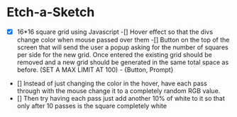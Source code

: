 # Etch-a-Sketch

-[x] 16*16 square grid using Javascript
-[] Hover effect so that the divs change color when mouse passed over them
-[] Button on the top of the screen that will send the user a popup asking for the number of squares per side for the new grid. Once entered the existing grid should be removed and a new grid should be generated in the same total space as before. (SET A MAX LIMIT AT 100) - {Button, Prompt}
- [] Instead of just changing the color in the hover, have each pass through with the mouse change it to a completely random RGB value.
- [] Then try having each pass just add another 10% of white to it so that only after 10 passes is the square completely white

